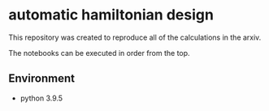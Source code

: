 # automatic hamiltonian design

This repository was created to reproduce all of the calculations in the arxiv. 

The notebooks can be executed in order from the top.

## Environment

- python 3.9.5 

